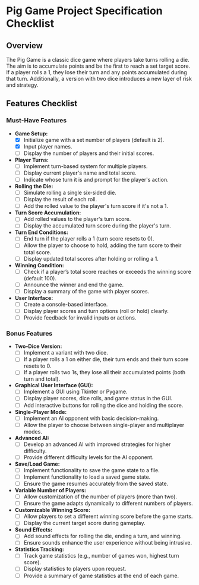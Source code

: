 # Pig Game Project Specification Checklist

## Overview
The Pig Game is a classic dice game where players take turns rolling a die. The aim is to accumulate points and be the first to reach a set target score. If a player rolls a 1, they lose their turn and any points accumulated during that turn. Additionally, a version with two dice introduces a new layer of risk and strategy.

## Features Checklist

### Must-Have Features
- **Game Setup:**
  - [x] Initialize game with a set number of players (default is 2).
  - [x] Input player names.
  - [ ] Display the number of players and their initial scores.

- **Player Turns:**
  - [ ] Implement turn-based system for multiple players.
  - [ ] Display current player's name and total score.
  - [ ] Indicate whose turn it is and prompt for the player's action.

- **Rolling the Die:**
  - [ ] Simulate rolling a single six-sided die.
  - [ ] Display the result of each roll.
  - [ ] Add the rolled value to the player's turn score if it's not a 1.

- **Turn Score Accumulation:**
  - [ ] Add rolled values to the player's turn score.
  - [ ] Display the accumulated turn score during the player's turn.

- **Turn End Conditions:**
  - [ ] End turn if the player rolls a 1 (turn score resets to 0).
  - [ ] Allow the player to choose to hold, adding the turn score to their total score.
  - [ ] Display updated total scores after holding or rolling a 1.

- **Winning Condition:**
  - [ ] Check if a player’s total score reaches or exceeds the winning score (default 100).
  - [ ] Announce the winner and end the game.
  - [ ] Display a summary of the game with player scores.

- **User Interface:**
  - [ ] Create a console-based interface.
  - [ ] Display player scores and turn options (roll or hold) clearly.
  - [ ] Provide feedback for invalid inputs or actions.

### Bonus Features
- **Two-Dice Version:**
  - [ ] Implement a variant with two dice.
  - [ ] If a player rolls a 1 on either die, their turn ends and their turn score resets to 0.
  - [ ] If a player rolls two 1s, they lose all their accumulated points (both turn and total).

- **Graphical User Interface (GUI):**
  - [ ] Implement a GUI using Tkinter or Pygame.
  - [ ] Display player scores, dice rolls, and game status in the GUI.
  - [ ] Add interactive buttons for rolling the dice and holding the score.

- **Single-Player Mode:**
  - [ ] Implement an AI opponent with basic decision-making.
  - [ ] Allow the player to choose between single-player and multiplayer modes.

- **Advanced AI:**
  - [ ] Develop an advanced AI with improved strategies for higher difficulty.
  - [ ] Provide different difficulty levels for the AI opponent.

- **Save/Load Game:**
  - [ ] Implement functionality to save the game state to a file.
  - [ ] Implement functionality to load a saved game state.
  - [ ] Ensure the game resumes accurately from the saved state.

- **Variable Number of Players:**
  - [ ] Allow customization of the number of players (more than two).
  - [ ] Ensure the game adapts dynamically to different numbers of players.

- **Customizable Winning Score:**
  - [ ] Allow players to set a different winning score before the game starts.
  - [ ] Display the current target score during gameplay.

- **Sound Effects:**
  - [ ] Add sound effects for rolling the die, ending a turn, and winning.
  - [ ] Ensure sounds enhance the user experience without being intrusive.

- **Statistics Tracking:**
  - [ ] Track game statistics (e.g., number of games won, highest turn score).
  - [ ] Display statistics to players upon request.
  - [ ] Provide a summary of game statistics at the end of each game.
